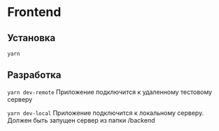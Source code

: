 # Frontend
## Установка
`yarn`
## Разработка
`yarn dev-remote` Приложение подключится к удаленному тестовому серверу


`yarn dev-local` Приложение подключится к локальному серверу. Должен быть запущен сервер из папки /backend
